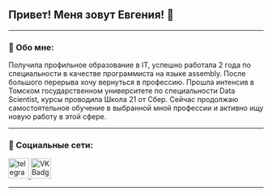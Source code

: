 ## Привет! Меня зовут Евгения! 👋

***

### :page_with_curl: Обо мне:

Получила профильное образование в IT, успешно работала 2 года по специальности в качестве программиста на языке assembly. После большого перерыва хочу вернуться в профессию. Прошла интенсив в Томском государственном университете по специальности Data Scientist, курсы проводила Школа 21 от Сбер. Сейчас продолжаю самостоятельное обучение в выбранной мной профессии и активно ищу новую работу в этой сфере.

***

### :handshake: Социальные сети:

 <div id="badges">
   <a href="https://t.me/zenwen555" target="_blank">
     <img src="https://cdn-icons-png.flaticon.com/512/2111/2111646.png" width="40" height="40" alt="telegram group" />
   </a>
   <a href="https://vk.com/zenwen555" target="_blank">
     <img src="https://cdn-icons-png.flaticon.com/512/145/145813.png" width="40" height="40" alt="VK Badge" />
   </a>
 </div>

***

<!--
**zenwen555/zenwen555** is a ✨ _special_ ✨ repository because its `README.md` (this file) appears on your GitHub profile.

Here are some ideas to get you started:

- 🔭 I’m currently working on ...
- 🌱 I’m currently learning ...
- 👯 I’m looking to collaborate on ...
- 🤔 I’m looking for help with ...
- 💬 Ask me about ...
- 📫 How to reach me: ...
- 😄 Pronouns: ...
- ⚡ Fun fact: ...
-->
